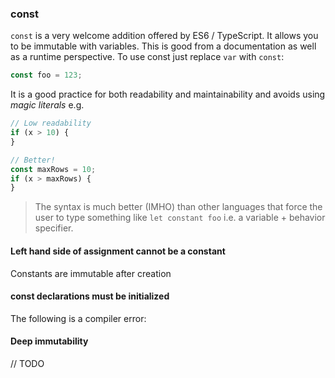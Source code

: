 ### const

`const` is a very welcome addition offered by ES6 / TypeScript. It allows you to be immutable with variables. This is good from a documentation as well as a runtime perspective. To use const just replace `var` with `const`:

```ts
const foo = 123;
```

It is a good practice for both readability and maintainability and avoids using *magic literals* e.g.

```ts
// Low readability
if (x > 10) {
}

// Better!
const maxRows = 10;
if (x > maxRows) {
}
```

> The syntax is much better (IMHO) than other languages that force the user to type something like `let constant foo` i.e. a variable + behavior specifier.

#### Left hand side of assignment cannot be a constant
Constants are immutable after creation

#### const declarations must be initialized
The following is a compiler error:



#### Deep immutability
// TODO
